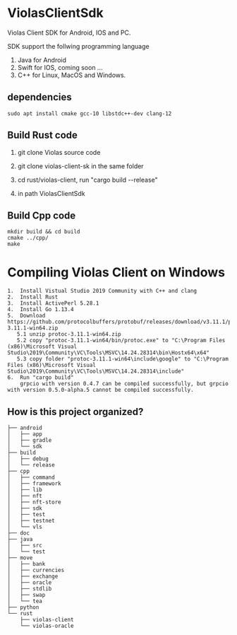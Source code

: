 # ViolasClientSdk
Violas Client SDK for Android, IOS and PC.

SDK support the follwing programming language 
1. Java for Android
2. Swift for IOS, coming soon ...
3. C++ for Linux, MacOS and Windows.

## dependencies
```
sudo apt install cmake gcc-10 libstdc++-dev clang-12
```

## Build Rust code

1. git clone Violas source code 

2. git clone violas-client-sk in the same folder

3. cd rust/violas-client, run "cargo build --release"

4. in path ViolasClientSdk

## Build Cpp code
```
mkdir build && cd build 
cmake ../cpp/
make
```

# Compiling Violas Client on Windows 

```
1. 	Install Vistual Studio 2019 Community with C++ and clang
2. 	Install Rust
3. 	Install ActivePerl 5.28.1
4. 	Install Go 1.13.4
5. 	Download https://github.com/protocolbuffers/protobuf/releases/download/v3.11.1/protoc-3.11.1-win64.zip
   5.1 unzip protoc-3.11.1-win64.zip
   5.2 copy "protoc-3.11.1-win64/bin/protoc.exe" to "C:\Program Files (x86)\Microsoft Visual Studio\2019\Community\VC\Tools\MSVC\14.24.28314\bin\Hostx64\x64"
   5.3 copy folder "protoc-3.11.1-win64\include\google" to "C:\Program Files (x86)\Microsoft Visual Studio\2019\Community\VC\Tools\MSVC\14.24.28314\include"
6. 	Run "cargo build"
	grpcio with version 0.4.7 can be compiled successfully, but grpcio with version 0.5.0-alpha.5 cannot be compiled successfully.

```

## How is this project organized?
```
├── android
│   ├── app
│   ├── gradle
│   └── sdk
├── build
│   ├── debug
│   └── release
├── cpp
│   ├── command
│   ├── framework
│   ├── lib
│   ├── nft
│   ├── nft-store
│   ├── sdk
│   ├── test
│   ├── testnet
│   └── vls
├── doc
├── java
│   ├── src
│   └── test
├── move
│   ├── bank
│   ├── currencies
│   ├── exchange
│   ├── oracle
│   ├── stdlib
│   ├── swap
│   └── tea
├── python
└── rust
    ├── violas-client
    └── violas-oracle
```
